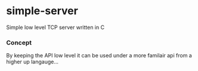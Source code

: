 # simple-server
Simple low level TCP server written in C

### Concept
By keeping the API low level it can be used under a more familair api from a higher up langauge...
